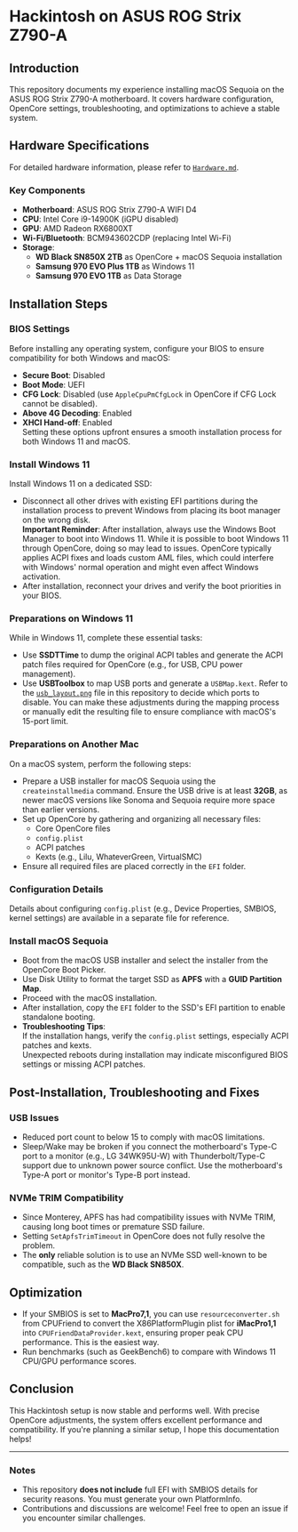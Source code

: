 # Hackintosh on ASUS ROG Strix Z790-A

## Introduction
This repository documents my experience installing macOS Sequoia on the ASUS ROG Strix Z790-A motherboard. It covers hardware configuration, OpenCore settings, troubleshooting, and optimizations to achieve a stable system.

## Hardware Specifications

For detailed hardware information, please refer to [`Hardware.md`](./Hardware.md).

### Key Components
- **Motherboard**: ASUS ROG Strix Z790-A WIFI D4
- **CPU**: Intel Core i9-14900K (iGPU disabled)
- **GPU**: AMD Radeon RX6800XT
- **Wi-Fi/Bluetooth**: BCM943602CDP (replacing Intel Wi-Fi)
- **Storage**:
  - **WD Black SN850X 2TB** as OpenCore + macOS Sequoia installation
  - **Samsung 970 EVO Plus 1TB** as Windows 11
  - **Samsung 970 EVO 1TB** as Data Storage

## Installation Steps

### BIOS Settings
Before installing any operating system, configure your BIOS to ensure compatibility for both Windows and macOS:
- **Secure Boot**: Disabled  
- **Boot Mode**: UEFI  
- **CFG Lock**: Disabled (use `AppleCpuPmCfgLock` in OpenCore if CFG Lock cannot be disabled).  
- **Above 4G Decoding**: Enabled  
- **XHCI Hand-off**: Enabled  
Setting these options upfront ensures a smooth installation process for both Windows 11 and macOS.

### Install Windows 11
Install Windows 11 on a dedicated SSD:
- Disconnect all other drives with existing EFI partitions during the installation process to prevent Windows from placing its boot manager on the wrong disk.  
  **Important Reminder**: After installation, always use the Windows Boot Manager to boot into Windows 11. While it is possible to boot Windows 11 through OpenCore, doing so may lead to issues. OpenCore typically applies ACPI fixes and loads custom AML files, which could interfere with Windows' normal operation and might even affect Windows activation.  
- After installation, reconnect your drives and verify the boot priorities in your BIOS.

### Preparations on Windows 11
While in Windows 11, complete these essential tasks:
- Use **SSDTTime** to dump the original ACPI tables and generate the ACPI patch files required for OpenCore (e.g., for USB, CPU power management).  
- Use **USBToolbox** to map USB ports and generate a `USBMap.kext`. Refer to the [`usb_layout.png`](images/usb_layout.png) file in this repository to decide which ports to disable. You can make these adjustments during the mapping process or manually edit the resulting file to ensure compliance with macOS's 15-port limit.

### Preparations on Another Mac
On a macOS system, perform the following steps:
- Prepare a USB installer for macOS Sequoia using the `createinstallmedia` command. Ensure the USB drive is at least **32GB**, as newer macOS versions like Sonoma and Sequoia require more space than earlier versions.  
- Set up OpenCore by gathering and organizing all necessary files:
  - Core OpenCore files  
  - `config.plist`  
  - ACPI patches  
  - Kexts (e.g., Lilu, WhateverGreen, VirtualSMC)  
- Ensure all required files are placed correctly in the `EFI` folder.

### Configuration Details
Details about configuring `config.plist` (e.g., Device Properties, SMBIOS, kernel settings) are available in a separate file for reference.

### Install macOS Sequoia
- Boot from the macOS USB installer and select the installer from the OpenCore Boot Picker.  
- Use Disk Utility to format the target SSD as **APFS** with a **GUID Partition Map**.  
- Proceed with the macOS installation.  
- After installation, copy the `EFI` folder to the SSD's EFI partition to enable standalone booting.  
- **Troubleshooting Tips**:  
  If the installation hangs, verify the `config.plist` settings, especially ACPI patches and kexts.  
  Unexpected reboots during installation may indicate misconfigured BIOS settings or missing ACPI patches.

## Post-Installation, Troubleshooting and Fixes

### USB Issues
- Reduced port count to below 15 to comply with macOS limitations.
- Sleep/Wake may be broken if you connect the motherboard's Type-C port to a monitor (e.g., LG 34WK95U-W) with Thunderbolt/Type-C support due to unknown power source conflict. Use the motherboard's Type-A port or monitor's Type-B port instead.

### NVMe TRIM Compatibility
- Since Monterey, APFS has had compatibility issues with NVMe TRIM, causing long boot times or premature SSD failure.
- Setting `SetApfsTrimTimeout` in OpenCore does not fully resolve the problem.
- The **only** reliable solution is to use an NVMe SSD well-known to be compatible, such as the **WD Black SN850X**.

## Optimization

- If your SMBIOS is set to **MacPro7,1**, you can use `resourceconverter.sh` from CPUFriend to convert the X86PlatformPlugin plist for **iMacPro1,1** into `CPUFriendDataProvider.kext`, ensuring proper peak CPU performance. This is the easiest way.
- Run benchmarks (such as GeekBench6) to compare with Windows 11 CPU/GPU performance scores.

## Conclusion
This Hackintosh setup is now stable and performs well. With precise OpenCore adjustments, the system offers excellent performance and compatibility. If you're planning a similar setup, I hope this documentation helps!

---

### Notes
- This repository **does not include** full EFI with SMBIOS details for security reasons. You must generate your own PlatformInfo.
- Contributions and discussions are welcome! Feel free to open an issue if you encounter similar challenges.
